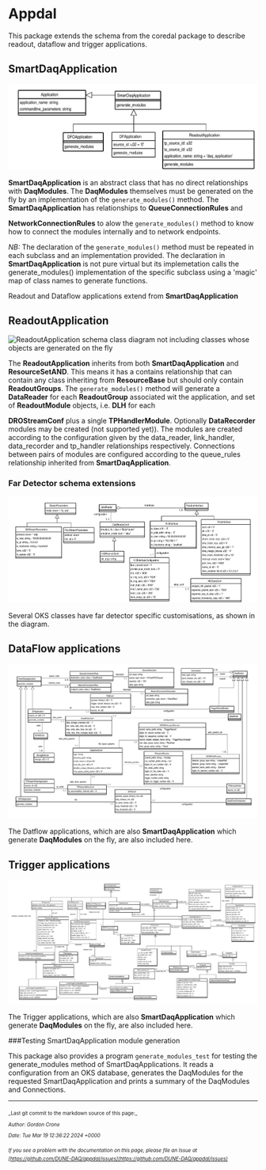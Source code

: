 # Appdal 

 This package extends the schema from the coredal package
to describe readout, dataflow and trigger  applications.

## SmartDaqApplication

![SmartDaqApplication schema class wiht inherited apps](apps.png)


 **SmartDaqApplication** is an abstract class that has no direct
relationships with **DaqModules**. The **DaqModules** themselves must
be generated on the fly by an implementation of the
`generate_modules()` method. The **SmartDaqApplication** has
relationships to **QueueConnectionRules** and

**NetworkConnectionRules** to alow the `generate_modules()` method to
know how to connect the modules internally and to network endpoints.


*NB:* The declaration of the `generate_modules()` method must be
 repeated in each subclass and an implementation provided. The
 declaration in **SmartDaqApplication** is not pure virtual but its
 implemetation calls the generate_modules() implementation of the
 specific subclass using a 'magic' map of class names to generate functions.

Readout and Dataflow applications extend from **SmartDaqApplication**
## ReadoutApplication

 ![ReadoutApplication schema class diagram not including classes whose
  objects are generated on the fly](roApp.png)

 The **ReadoutApplication** inherits from both **SmartDaqApplication**
and **ResourceSetAND**. This means it has a contains relationship that
can contain any class inheriting from **ResourceBase** but should only
contain **ReadoutGroups**. The `generate_modules()` method will
generate a **DataReader** for each **ReadoutGroup** associated wit the application, and set of **ReadoutModule** objects, i.e. **DLH** for each

**DROStreamConf** plus a single **TPHandlerModule**. Optionally **DataRecorder** modules may be created (not supported yet)). The modules are created
according to the configuration given by the data_reader, link_handler, data_recorder
and tp_handler relationships respectively. Connections between pairs
of modules are configured according to the queue_rules relationship
inherited from **SmartDaqApplication**.

### Far Detector schema extensions

![Class extensions for far detector](fd_customizations.png)

Several OKS classes have far detector specific customisations, as shown in the diagram.

## DataFlow applications

  ![DFApplication](DFApplication.png)

The Datflow applications, which are also **SmartDaqApplication** which
generate **DaqModules** on the fly, are also included here.

## Trigger applications

  ![Trigger](trigger.png)

The Trigger applications, which are also **SmartDaqApplication** which
generate **DaqModules** on the fly, are also included here.


###Testing SmartDaqApplication module generation

This package also provides a program `generate_modules_test` for
testing the generate_modules method of SmartDaqApplications. It reads
a configuration from an OKS database, generates the DaqModules for the
requested SmartDaqApplication and prints a summary of the DaqModules
and Connections.

-----

<font size="1">
_Last git commit to the markdown source of this page:_


_Author: Gordon Crone_

_Date: Tue Mar 19 12:36:22 2024 +0000_

_If you see a problem with the documentation on this page, please file an Issue at [https://github.com/DUNE-DAQ/appdal/issues](https://github.com/DUNE-DAQ/appdal/issues)_
</font>
